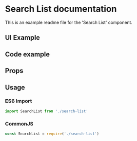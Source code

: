 # Search List documentation

This is an example readme file for the 'Search List' component.

## UI Example

<!-- STORY -->

## Code example

<!-- SOURCE -->

## Props

<!-- PROPS -->

## Usage

### ES6 Import
```js
import SearchList from './search-list'
```

### CommonJS

```js
const SearchList = require('./search-list')
